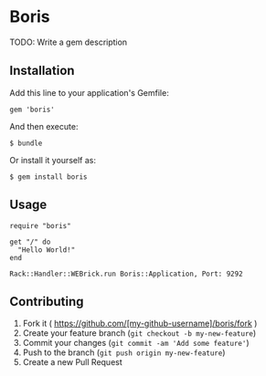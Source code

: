 # Boris

TODO: Write a gem description

## Installation

Add this line to your application's Gemfile:

    gem 'boris'

And then execute:

    $ bundle

Or install it yourself as:

    $ gem install boris

## Usage

    require "boris"

    get "/" do
      "Hello World!"
    end

    Rack::Handler::WEBrick.run Boris::Application, Port: 9292

## Contributing

1. Fork it ( https://github.com/[my-github-username]/boris/fork )
2. Create your feature branch (`git checkout -b my-new-feature`)
3. Commit your changes (`git commit -am 'Add some feature'`)
4. Push to the branch (`git push origin my-new-feature`)
5. Create a new Pull Request
